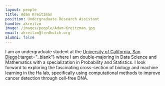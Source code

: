 ```yaml
---
layout: people
title: Adam Kreitzman
position: Undergraduate Research Assistant
handle: akreitzm
image: /images/people/Adam-Kreitzman.jpg
email: akreitzm@fredhutch.org
alumni: false
---
```


I am an undergraduate student at the [University of California, San Diego](https://ucsd.edu/){:target="_blank"} where I am double-majoring in Data Science and Mathematics with a specialization in Probability and Statistics. I look forward to exploring the fascinating cross-section of biology and machine learning in the Ha lab, specifically using computational methods to improve cancer detection through cell-free DNA.

